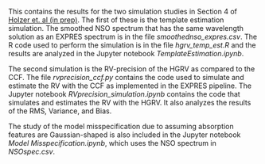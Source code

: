 This contains the results for the two simulation studies in Section 4 of [Holzer et. al (in prep)](https://arxiv.org/abs/2005.14083). The first of these is the template estimation simulation. The smoothed NSO spectrum that has the same wavelength solution as an EXPRES spectrum is in the file *smoothednso_expres.csv*. The R code used to perform the simulation is in the file *hgrv_temp_est.R* and the results are analyzed in the Jupyter notebook *TemplateEstimation.ipynb*. 

The second simulation is the RV-precision of the HGRV as compared to the CCF. The file *rvprecision_ccf.py* contains the code used to simulate and estimate the RV with the CCF as implemented in the EXPRES pipeline. The Jupyter notebook *RVprecision_simulation.ipynb* contains the code that simulates and estimates the RV with the HGRV. It also analyzes the results of the RMS, Variance, and Bias.

The study of the model misspecification due to assuming absorption features are Gaussian-shaped is also included in the Jupyter notebook *Model Misspecification.ipynb*, which uses the NSO spectrum in *NSOspec.csv*.
